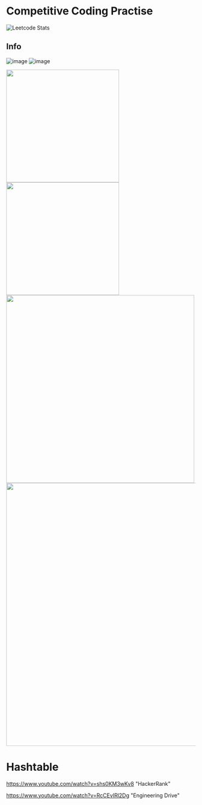 # Competitive Coding Practise
![Leetcode Stats](https://leetcard.jacoblin.cool/kalidasvb)

## Info 
![image](https://user-images.githubusercontent.com/70281178/190897327-d5559221-b28f-4e07-96e0-c4165d6b8bc1.png)
![image](https://user-images.githubusercontent.com/70281178/190897374-699a99b3-3ba7-4524-9d4d-5bf3cf54285b.png)

 <img height="300em" src="https://user-images.githubusercontent.com/70281178/190897060-80026f7c-d84f-43cd-b8f8-1778a5b3cd12.png"/>
 <img height="300em" src="https://user-images.githubusercontent.com/70281178/190897101-f3bc3d73-b4c7-4506-aabc-cd3176ca3501.png"/>

 <img height="500em" src="https://user-images.githubusercontent.com/70281178/190896652-f6d78c5a-3694-48e7-87e2-879913720638.png"/>
 
 <img height="700em" src="https://user-images.githubusercontent.com/70281178/190896933-72caf1d3-3cd0-42d7-9b0e-2e673ba0ad62.png"/>

 
# Hashtable

 https://www.youtube.com/watch?v=shs0KM3wKv8 "HackerRank"
 
 https://www.youtube.com/watch?v=RcCEvIRl2Dg "Engineering Drive"
